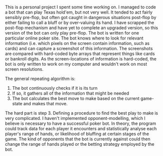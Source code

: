 This is a personal project I spent some time working on. I managed to code a bot that can play Texas hold'em, but not very well. It tended to act fairly sensibly pre-flop, but often got caught in dangerous situations post-flop by either failing to call a bluff or by over-valuing its hand. I have scrapped the post-flop mechanism and have yet to complete an upgraded version, so this version of the bot can only play pre-flop. The bot is written for one particular online poker site. The bot knows where to look for relevant information (i.e. which pixels on the screen contain information, such as cards) and can capture a screenshot of this information. The screenshots are compared with hard-coded byte arrays that represent things like cards or bankroll digits. As the screen-locations of information is hard-coded, the bot is only written to work on my computer and wouldn't work on most screen resolutions.

The general repeating algorithm is:
1. The bot continuously checks if it is its turn
2. If so, it gathers all of the information that might be needed
3. The bot calculates the best move to make based on the current game-state and makes that move.

The hard part is step 3. Defining a procedure to find the best play to make is very complicated. I haven't implemented opponent-modelling, which I believe is necessary to have a successful poker bot. In theory, the program could track data for each player it encounters and statistically analyse each player's range of hands, or likelihood of bluffing at certain stages of the game. The kind of opponents that the bot is currently against could then change the range of hands played or the betting strategy employed by the bot.
